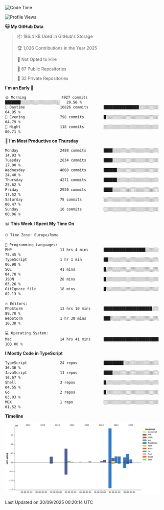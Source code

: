 <!--START_SECTION:waka-->
![Code Time](http://img.shields.io/badge/Code%20Time-6%2C230%20hrs%2049%20mins-blue)

![Profile Views](http://img.shields.io/badge/Profile%20Views-5-blue)

**🐱 My GitHub Data** 

> 📦 186.4 kB Used in GitHub's Storage 
 > 
> 🏆 1,026 Contributions in the Year 2025
 > 
> 🚫 Not Opted to Hire
 > 
> 📜 67 Public Repositories 
 > 
> 🔑 32 Private Repositories 
 > 
**I'm an Early 🐤** 

```text
🌞 Morning                4927 commits        ███████░░░░░░░░░░░░░░░░░░   29.56 % 
🌆 Daytime                10826 commits       ████████████████░░░░░░░░░   64.95 % 
🌃 Evening                798 commits         █░░░░░░░░░░░░░░░░░░░░░░░░   04.79 % 
🌙 Night                  118 commits         ░░░░░░░░░░░░░░░░░░░░░░░░░   00.71 % 
```
📅 **I'm Most Productive on Thursday** 

```text
Monday                   2488 commits        ████░░░░░░░░░░░░░░░░░░░░░   14.93 % 
Tuesday                  2834 commits        ████░░░░░░░░░░░░░░░░░░░░░   17.00 % 
Wednesday                4068 commits        ██████░░░░░░░░░░░░░░░░░░░   24.40 % 
Thursday                 4271 commits        ██████░░░░░░░░░░░░░░░░░░░   25.62 % 
Friday                   2920 commits        ████░░░░░░░░░░░░░░░░░░░░░   17.52 % 
Saturday                 78 commits          ░░░░░░░░░░░░░░░░░░░░░░░░░   00.47 % 
Sunday                   10 commits          ░░░░░░░░░░░░░░░░░░░░░░░░░   00.06 % 
```


📊 **This Week I Spent My Time On** 

```text
🕑︎ Time Zone: Europe/Rome

💬 Programming Languages: 
PHP                      11 hrs 4 mins       ███████████████████░░░░░░   75.45 % 
TypeScript               1 hr 1 min          ██░░░░░░░░░░░░░░░░░░░░░░░   06.98 % 
SQL                      41 mins             █░░░░░░░░░░░░░░░░░░░░░░░░   04.70 % 
JSON                     28 mins             █░░░░░░░░░░░░░░░░░░░░░░░░   03.26 % 
GitIgnore file           18 mins             █░░░░░░░░░░░░░░░░░░░░░░░░   02.13 % 

🔥 Editors: 
PhpStorm                 13 hrs 10 mins      ██████████████████████░░░   89.70 % 
WebStorm                 1 hr 30 mins        ███░░░░░░░░░░░░░░░░░░░░░░   10.30 % 

💻 Operating System: 
Mac                      14 hrs 41 mins      █████████████████████████   100.00 % 
```

**I Mostly Code in TypeScript** 

```text
TypeScript               24 repos            █████████░░░░░░░░░░░░░░░░   36.36 % 
JavaScript               11 repos            ████░░░░░░░░░░░░░░░░░░░░░   16.67 % 
Shell                    3 repos             █░░░░░░░░░░░░░░░░░░░░░░░░   04.55 % 
Go                       2 repos             █░░░░░░░░░░░░░░░░░░░░░░░░   03.03 % 
MDX                      1 repo              ░░░░░░░░░░░░░░░░░░░░░░░░░   01.52 % 
```



**Timeline**

![Lines of Code chart](https://raw.githubusercontent.com/frnwtr/frnwtr/main/assets/bar_graph.png)


 Last Updated on 30/09/2025 00:20:14 UTC
<!--END_SECTION:waka-->